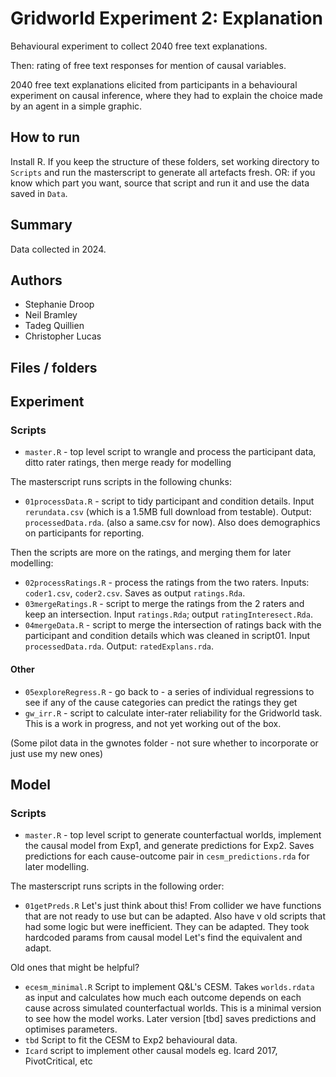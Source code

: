 # Gridworld Experiment 2: Explanation

Behavioural experiment to collect 2040 free text explanations.

Then: rating of free text responses for mention of causal variables.

2040 free text explanations elicited from participants in a behavioural experiment on causal inference, where they had to explain the choice made by an agent in a simple graphic.

## How to run

Install R. If you keep the structure of these folders, set working directory to `Scripts` and run the masterscript to generate all artefacts fresh. OR: if you know which part you want, source that script and run it and use the data saved in `Data`.

## Summary

Data collected in 2024.

## Authors

- Stephanie Droop
- Neil Bramley
- Tadeg Quillien
- Christopher Lucas

## Files / folders

## Experiment

### Scripts

- `master.R` - top level script to wrangle and process the participant data, ditto rater ratings, then merge ready for modelling

The masterscript runs scripts in the following chunks:

- `01processData.R` - script to tidy participant and condition details. Input `rerundata.csv` (which is a 1.5MB full download from testable). Output: `processedData.rda`. (also a same.csv for now). Also does demographics on participants for reporting.

Then the scripts are more on the ratings, and merging them for later modelling:

- `02processRatings.R` - process the ratings from the two raters. Inputs: `coder1.csv`, `coder2.csv`. Saves as output `ratings.Rda`.
- `03mergeRatings.R` - script to merge the ratings from the 2 raters and keep an intersection. Input `ratings.Rda`; output `ratingInteresect.Rda`.
- `04mergeData.R` - script to merge the intersection of ratings back with the participant and condition details which was cleaned in script01. Input `processedData.rda`. Output: `ratedExplans.rda`.

#### Other

- `05exploreRegress.R` - go back to - a series of individual regressions to see if any of the cause categories can predict the ratings they get
- `gw_irr.R` - script to calculate inter-rater reliability for the Gridworld task. This is a work in progress, and not yet working out of the box.

(Some pilot data in the gwnotes folder - not sure whether to incorporate or just use my new ones)


## Model

### Scripts

- `master.R` - top level script to generate counterfactual worlds, implement the causal model from Exp1, and generate predictions for Exp2. Saves predictions for each cause-outcome pair in `cesm_predictions.rda` for later modelling.

The masterscript runs scripts in the following order:

- `01getPreds.R` 
Let's just think about this! From collider we have functions that are not ready to use but can be adapted. 
Also have v old scripts that had some logic but were inefficient. They can be adapted. They took hardcoded params from causal model 
Let's find the equivalent and adapt.

Old ones that might be helpful?

- `ecesm_minimal.R` Script to implement Q&L's CESM. Takes `worlds.rdata` as input and calculates how much each outcome depends on each cause across simulated counterfactual worlds. This is a minimal version to see how the model works. Later version [tbd] saves predictions and optimises parameters.
- `tbd` Script to fit the CESM to Exp2 behavioural data.
- `Icard` script to implement other causal models eg. Icard 2017, PivotCritical, etc
